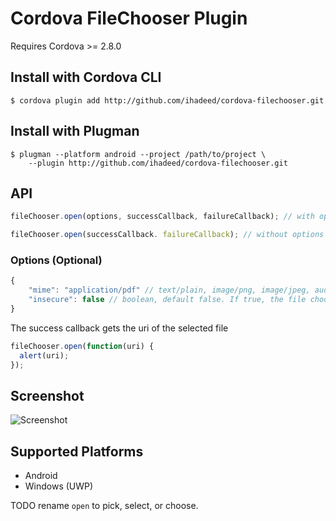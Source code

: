 # Cordova FileChooser Plugin

Requires Cordova >= 2.8.0

## Install with Cordova CLI
	$ cordova plugin add http://github.com/ihadeed/cordova-filechooser.git

## Install with Plugman
	$ plugman --platform android --project /path/to/project \ 
		--plugin http://github.com/ihadeed/cordova-filechooser.git

## API

```javascript
fileChooser.open(options, successCallback, failureCallback); // with options

fileChooser.open(successCallback. failureCallback); // without options
```

### Options (Optional)

```javascript
{ 
	"mime": "application/pdf" // text/plain, image/png, image/jpeg, audio/wav etc
	"insecure": false // boolean, default false. If true, the file chooser will return an insecure file:// URI.
}
```

The success callback gets the uri of the selected file

```javascript
fileChooser.open(function(uri) {
  alert(uri);
});
```

## Screenshot

![Screenshot](filechooser.png "Screenshot")

## Supported Platforms

- Android
- Windows (UWP)

TODO rename `open` to pick, select, or choose.
